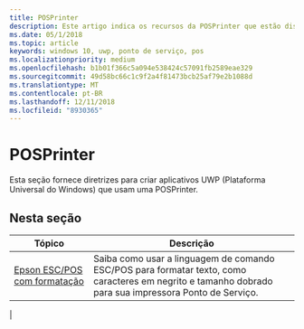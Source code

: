 ```yaml
---
title: POSPrinter
description: Este artigo indica os recursos da POSPrinter que estão disponíveis para aplicativos UWP e links para os artigos de instruções que mostram como usá-los.
ms.date: 05/1/2018
ms.topic: article
keywords: windows 10, uwp, ponto de serviço, pos
ms.localizationpriority: medium
ms.openlocfilehash: b1b01f366c5a094e538424c57091fb2589eae329
ms.sourcegitcommit: 49d58bc66c1c9f2a4f81473bcb25af79e2b1088d
ms.translationtype: MT
ms.contentlocale: pt-BR
ms.lasthandoff: 12/11/2018
ms.locfileid: "8930365"
---
```

# <a name="posprinter"></a>POSPrinter

Esta seção fornece diretrizes para criar aplicativos UWP (Plataforma Universal do Windows) que usam uma POSPrinter.

## <a name="in-this-section"></a>Nesta seção
|Tópico |Descrição |
|------|------------|
| [Epson ESC/POS com formatação](epson-esc-pos-with-formatting.md) | Saiba como usar a linguagem de comando ESC/POS para formatar texto, como caracteres em negrito e tamanho dobrado para sua impressora Ponto de Serviço. |
|

<!-- Future topics to be added
| [System Requirements](pos-posprinter-system-requirements.md)  |  |
| [Getting Started](pos-posprinter-get-started.md)              |  | -->
